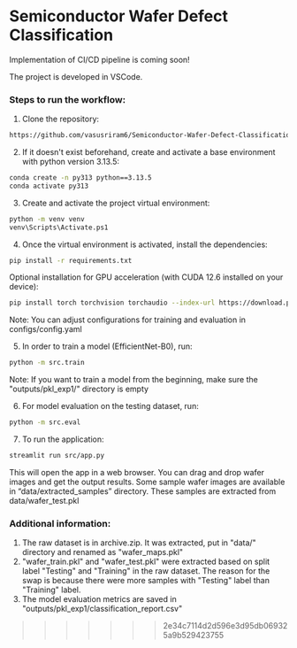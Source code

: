 
# Semiconductor Wafer Defect Classification

Implementation of CI/CD pipeline is coming soon!

The project is developed in VSCode.

### Steps to run the workflow:

1. Clone the repository: 
```bash
https://github.com/vasusriram6/Semiconductor-Wafer-Defect-Classification/tree/main 
```

2. If it doesn't exist beforehand, create and activate a base environment with python version 3.13.5:

```bash
conda create -n py313 python==3.13.5
conda activate py313
```
3. Create and activate the project virtual environment:
```bash
python -m venv venv
venv\Scripts\Activate.ps1
```
4. Once the virtual environment is activated, install the dependencies:
```bash
pip install -r requirements.txt
```
Optional installation for GPU acceleration (with CUDA 12.6 installed on your device):

```bash
pip install torch torchvision torchaudio --index-url https://download.pytorch.org/whl/cu126
```
Note: You can adjust configurations for training and evaluation in configs/config.yaml

5. In order to train a model (EfficientNet-B0), run:
```bash
python -m src.train
```
Note: If you want to train a model from the beginning, make sure the "outputs/pkl_exp1/" directory is empty 

6. For model evaluation on the testing dataset, run:
```bash
python -m src.eval
```
7. To run the application:
```bash
streamlit run src/app.py
```
This will open the app in a web browser. You can drag and drop wafer images and get the output results. Some sample wafer images are available in “data/extracted_samples” directory. These samples are extracted from data/wafer_test.pkl

### Additional information:
1. The raw dataset is in archive.zip. It was extracted, put in "data/" directory and renamed as "wafer_maps.pkl"
2. "wafer_train.pkl" and "wafer_test.pkl" were extracted based on split label "Testing" and "Training" in the raw dataset. The reason for the swap is because there were more samples with "Testing" label than "Training" label.
3. The model evaluation metrics are saved in "outputs/pkl_exp1/classification_report.csv"
>>>>>>> 2e34c7114d2d596e3d95db069325a9b529423755
